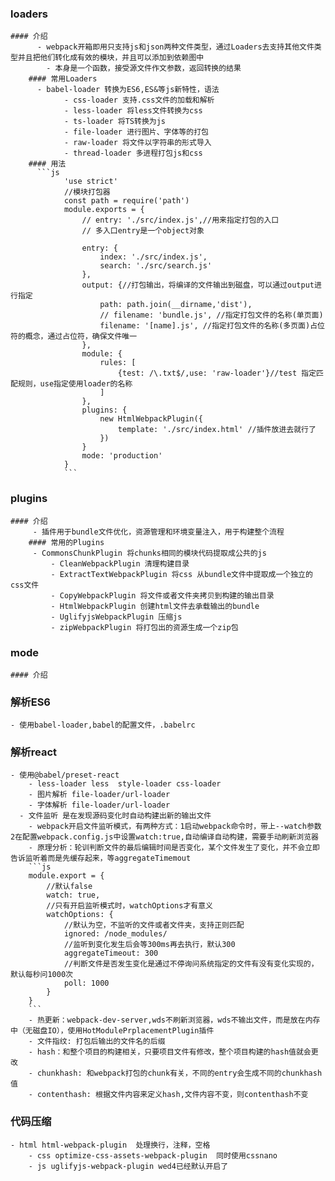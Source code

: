 ### loaders
    #### 介绍 
	      - webpack开箱即用只支持js和json两种文件类型，通过Loaders去支持其他文件类型并且把他们转化成有效的模块，并且可以添加到依赖图中
		    - 本身是一个函数，接受源文件作文参数，返回转换的结果
		#### 常用Loaders
	      - babel-loader 转换为ES6,ES&等js新特性，语法
				- css-loader 支持.css文件的加载和解析
				- less-loader 将less文件转换为css
				- ts-loader 将TS转换为js
				- file-loader 进行图片、字体等的打包
				- raw-loader 将文件以字符串的形式导入
				- thread-loader 多进程打包js和css
		#### 用法
	      ```js
				'use strict'
				//模块打包器
				const path = require('path')
				module.exports = {
					// entry: './src/index.js',//用来指定打包的入口
					// 多入口entry是一个object对象
					
					entry: {
						index: './src/index.js',
						search: './src/search.js'
					},
					output: {//打包输出，将编译的文件输出到磁盘，可以通过output进行指定
						path: path.join(__dirname,'dist'),
						// filename: 'bundle.js', //指定打包文件的名称(单页面)
						filename: '[name].js', //指定打包文件的名称(多页面)占位符的概念，通过占位符，确保文件唯一
					},
					module: {
						rules: [
							{test: /\.txt$/,use: 'raw-loader'}//test 指定匹配规则，use指定使用loader的名称
						]
					},
					plugins: {
						new HtmlWebpackPlugin({
							template: './src/index.html' //插件放进去就行了
						})
					}
					mode: 'production'
				}
				```
### plugins
    #### 介绍
	     - 插件用于bundle文件优化，资源管理和环境变量注入，用于构建整个流程
		#### 常用的Plugins
	     - CommonsChunkPlugin 将chunks相同的模块代码提取成公共的js
			 - CleanWebpackPlugin 清理构建目录
			 - ExtractTextWebpackPlugin 将css 从bundle文件中提取成一个独立的css文件
			 - CopyWebpackPlugin 将文件或者文件夹拷贝到构建的输出目录
			 - HtmlWebpackPlugin 创建html文件去承载输出的bundle
			 - UglifyjsWebpackPlugin 压缩js
			 - zipWebpackPlugin 将打包出的资源生成一个zip包
### mode
    #### 介绍
### 解析ES6
    - 使用babel-loader,babel的配置文件，.babelrc
### 解析react
    - 使用@babel/preset-react
		- less-loader less  style-loader css-loader
		- 图片解析 file-loader/url-loader
		- 字体解析 file-loader/url-loader
	  - 文件监听 是在发现源码变化时自动构建出新的输出文件
		- webpack开启文件监听模式，有两种方式：1启动webpack命令时，带上--watch参数2在配置webpack.config.js中设置watch:true,自动编译自动构建，需要手动刷新浏览器
		- 原理分析：轮训判断文件的最后编辑时间是否变化，某个文件发生了变化，并不会立即告诉监听着而是先缓存起来，等aggregateTimemout
		```js
		module.export = {
			//默认false
			watch: true,
			//只有开启监听模式时，watchOptions才有意义
			watchOptions: {
				//默认为空，不监听的文件或者文件夹，支持正则匹配
				ignored: /node_modules/
				//监听到变化发生后会等300ms再去执行，默认300
				aggregateTimeout: 300
				//判断文件是否发生变化是通过不停询问系统指定的文件有没有变化实现的，默认每秒问1000次
				poll: 1000
			}
		}
		```
		- 热更新：webpack-dev-server,wds不刷新浏览器，wds不输出文件，而是放在内存中（无磁盘IO），使用HotModulePrplacementPlugin插件
		- 文件指纹: 打包后输出的文件名的后缀
		- hash：和整个项目的构建相关，只要项目文件有修改，整个项目构建的hash值就会更改
		- chunkhash: 和webpack打包的chunk有关，不同的entry会生成不同的chunkhash值
		- contenthash: 根据文件内容来定义hash,文件内容不变，则contenthash不变

### 代码压缩
    - html html-webpack-plugin  处理换行，注释，空格
		- css optimize-css-assets-webpack-plugin  同时使用cssnano
		- js uglifyjs-webpack-plugin wed4已经默认开启了